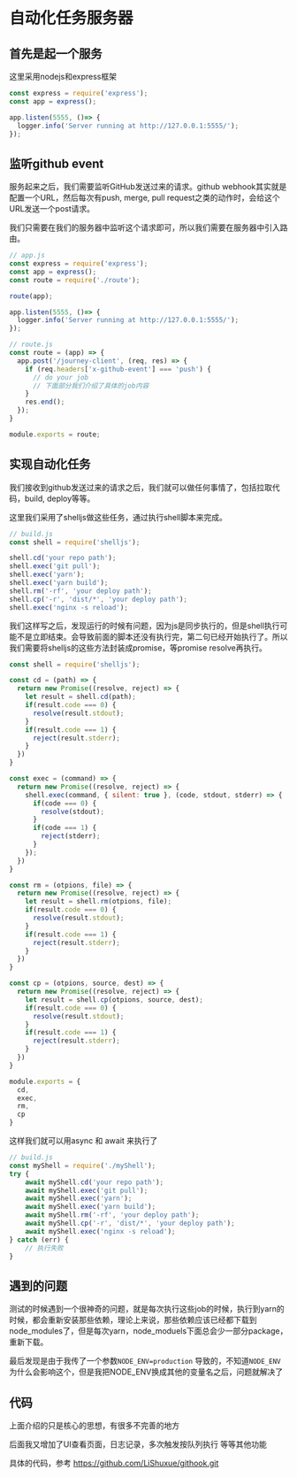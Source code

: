 # 自动化任务服务器

## 首先是起一个服务
这里采用nodejs和express框架
```js
const express = require('express');
const app = express();

app.listen(5555, ()=> {
  logger.info('Server running at http://127.0.0.1:5555/');
});
```

## 监听github event
服务起来之后，我们需要监听GitHub发送过来的请求。github webhook其实就是配置一个URL，然后每次有push, merge, pull request之类的动作时，会给这个URL发送一个post请求。

我们只需要在我们的服务器中监听这个请求即可，所以我们需要在服务器中引入路由。
```js
// app.js
const express = require('express');
const app = express();
const route = require('./route');  

route(app); 

app.listen(5555, ()=> {
  logger.info('Server running at http://127.0.0.1:5555/');
});
```

```js
// route.js
const route = (app) => {
  app.post('/journey-client', (req, res) => {
    if (req.headers['x-github-event'] === 'push') {
      // do your job
      // 下面部分我们介绍了具体的job内容
    }
    res.end();
  });
}

module.exports = route;
```

## 实现自动化任务
我们接收到github发送过来的请求之后，我们就可以做任何事情了，包括拉取代码，build, deploy等等。

这里我们采用了shelljs做这些任务，通过执行shell脚本来完成。
```js
// build.js
const shell = require('shelljs');

shell.cd('your repo path');
shell.exec('git pull');
shell.exec('yarn');
shell.exec('yarn build');
shell.rm('-rf', 'your deploy path');
shell.cp('-r', 'dist/*', 'your deploy path');
shell.exec('nginx -s reload');
```

我们这样写之后，发现运行的时候有问题，因为js是同步执行的，但是shell执行可能不是立即结束。会导致前面的脚本还没有执行完，第二句已经开始执行了。所以我们需要将shelljs的这些方法封装成promise，等promise resolve再执行。
```js
const shell = require('shelljs');

const cd = (path) => {
  return new Promise((resolve, reject) => {
    let result = shell.cd(path);
    if(result.code === 0) {
      resolve(result.stdout);
    }
    if(result.code === 1) {
      reject(result.stderr);
    }
  }) 
}

const exec = (command) => {
  return new Promise((resolve, reject) => {
    shell.exec(command, { silent: true }, (code, stdout, stderr) => {
      if(code === 0) {
        resolve(stdout);
      }
      if(code === 1) {
        reject(stderr);
      }
    });
  }) 
}

const rm = (otpions, file) => {
  return new Promise((resolve, reject) => {
    let result = shell.rm(otpions, file);
    if(result.code === 0) {
      resolve(result.stdout);
    }
    if(result.code === 1) {
      reject(result.stderr);
    }
  }) 
}

const cp = (otpions, source, dest) => {
  return new Promise((resolve, reject) => {
    let result = shell.cp(otpions, source, dest);
    if(result.code === 0) {
      resolve(result.stdout);
    }
    if(result.code === 1) {
      reject(result.stderr);
    }
  }) 
}

module.exports = {
  cd,
  exec,
  rm,
  cp
}
```

这样我们就可以用async 和 await 来执行了
```js
// build.js
const myShell = require('./myShell');
try {
    await myShell.cd('your repo path');
    await myShell.exec('git pull');
    await myShell.exec('yarn');
    await myShell.exec('yarn build');
    await myShell.rm('-rf', 'your deploy path');
    await myShell.cp('-r', 'dist/*', 'your deploy path');
    await myShell.exec('nginx -s reload');
} catch (err) {
    // 执行失败
}
```

## 遇到的问题
测试的时候遇到一个很神奇的问题，就是每次执行这些job的时候，执行到yarn的时候，都会重新安装那些依赖，理论上来说，那些依赖应该已经都下载到node_modules了，但是每次yarn，node_moduels下面总会少一部分package，重新下载。

最后发现是由于我传了一个参数`NODE_ENV=production` 导致的，不知道`NODE_ENV`为什么会影响这个，但是我把NODE_ENV换成其他的变量名之后，问题就解决了

## 代码
上面介绍的只是核心的思想，有很多不完善的地方

后面我又增加了UI查看页面，日志记录，多次触发按队列执行 等等其他功能

具体的代码，参考 <u>https://github.com/LiShuxue/githook.git</u>
